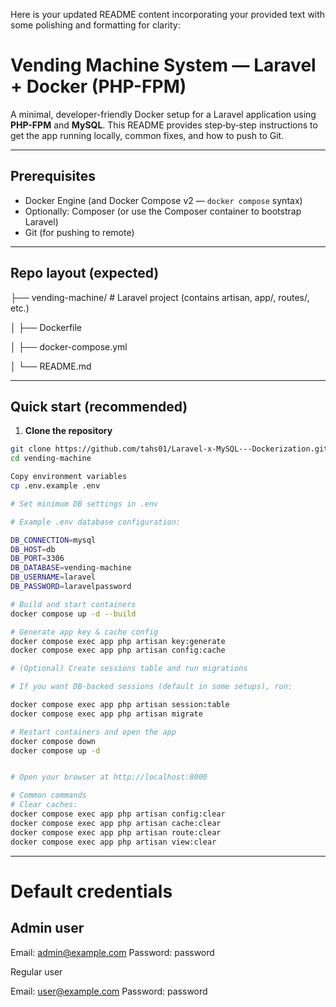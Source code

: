 Here is your updated README content incorporating your provided text with some polishing and formatting for clarity:

# Vending Machine System — Laravel + Docker (PHP-FPM)

A minimal, developer-friendly Docker setup for a Laravel application using **PHP-FPM** and **MySQL**. This README provides step‑by‑step instructions to get the app running locally, common fixes, and how to push to Git.

---

## Prerequisites

- Docker Engine (and Docker Compose v2 — `docker compose` syntax)
- Optionally: Composer (or use the Composer container to bootstrap Laravel)
- Git (for pushing to remote)

---

## Repo layout (expected)



├── vending-machine/ # Laravel project (contains artisan, app/, routes/, etc.)

│ ├── Dockerfile

│ ├── docker-compose.yml

│ └── README.md


---

## Quick start (recommended)

1. **Clone the repository**

```bash
git clone https://github.com/tahs01/Laravel-x-MySQL---Dockerization.git
cd vending-machine

Copy environment variables
cp .env.example .env

# Set minimum DB settings in .env

# Example .env database configuration:

DB_CONNECTION=mysql
DB_HOST=db
DB_PORT=3306
DB_DATABASE=vending-machine
DB_USERNAME=laravel
DB_PASSWORD=laravelpassword

# Build and start containers
docker compose up -d --build

# Generate app key & cache config
docker compose exec app php artisan key:generate
docker compose exec app php artisan config:cache

# (Optional) Create sessions table and run migrations

# If you want DB-backed sessions (default in some setups), run:

docker compose exec app php artisan session:table
docker compose exec app php artisan migrate

# Restart containers and open the app
docker compose down
docker compose up -d


# Open your browser at http://localhost:8000

# Common commands
# Clear caches:
docker compose exec app php artisan config:clear
docker compose exec app php artisan cache:clear
docker compose exec app php artisan route:clear
docker compose exec app php artisan view:clear
```
---

# Default credentials

## Admin user

Email: admin@example.com
Password: password

Regular user

Email: user@example.com
Password: password

